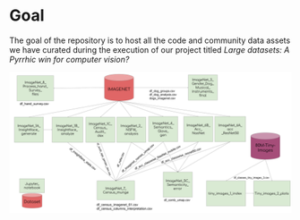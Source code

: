 # Goal
The goal of the repository is to host all the code and community data assets we have curated during the execution of our project titled _Large datasets: A Pyrrhic win for computer vision?_


![Bird's view of the Notebook and the data assets](./Dataset_audit_code.svg)

